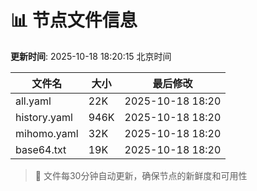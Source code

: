 # 📊 节点文件信息

**更新时间**: 2025-10-18 18:20:15 北京时间

| 文件名 | 大小 | 最后修改 |
|--------|------|----------|
| all.yaml | 22K | 2025-10-18 18:20 |
| history.yaml | 946K | 2025-10-18 18:20 |
| mihomo.yaml | 32K | 2025-10-18 18:20 |
| base64.txt | 19K | 2025-10-18 18:20 |

> 🔄 文件每30分钟自动更新，确保节点的新鲜度和可用性
